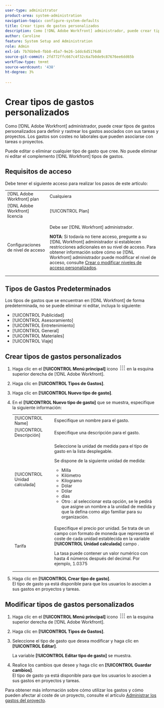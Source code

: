 ```yaml
---
user-type: administrator
product-area: system-administration
navigation-topic: configure-system-defaults
title: Crear tipos de gastos personalizados
description: Como [!DNL Adobe Workfront] administrador, puede crear tipos de gastos personalizados para definir y rastrear los gastos asociados con sus tareas y proyectos. Los gastos son costes no laborales que pueden asociarse con tareas o proyectos.
author: Caroline
feature: System Setup and Administration
role: Admin
exl-id: 7b76b9e8-fbb8-45a7-9e26-1ddc6d5176d8
source-git-commit: 2fd772ffc667c4f32c6a7b0de9c87676ee6dd65b
workflow-type: tm+mt
source-wordcount: '438'
ht-degree: 3%

---
```


# Crear tipos de gastos personalizados

<!--**DON'T DELETE, DRAFT OR HIDE THIS ARTICLE. IT IS LINKED TO THE PRODUCT THROUGH THE CONTEXT SENSITIVE HELP LINKS.-->

Como [!DNL Adobe Workfront] administrador, puede crear tipos de gastos personalizados para definir y rastrear los gastos asociados con sus tareas y proyectos. Los gastos son costes no laborales que pueden asociarse con tareas o proyectos.

Puede editar o eliminar cualquier tipo de gasto que cree. No puede eliminar ni editar el complemento [!DNL Workfront] tipos de gastos.

## Requisitos de acceso

Debe tener el siguiente acceso para realizar los pasos de este artículo:

<table style="table-layout:auto"> 
 <col> 
 <col> 
 <tbody> 
  <tr> 
   <td role="rowheader">[!DNL Adobe Workfront] plan</td> 
   <td>Cualquiera</td> 
  </tr> 
  <tr> 
   <td role="rowheader">[!DNL Adobe Workfront] licencia</td> 
   <td>[!UICONTROL Plan]</td> 
  </tr> 
  <tr> 
   <td role="rowheader">Configuraciones de nivel de acceso</td> 
   <td> <p>Debe ser [!DNL Workfront] administrador.</p> <p><b>NOTA</b>: Si todavía no tiene acceso, pregunte a su [!DNL Workfront] administrador si establecen restricciones adicionales en su nivel de acceso. Para obtener información sobre cómo se [!DNL Workfront] administrador puede modificar el nivel de acceso, consulte <a href="../../../administration-and-setup/add-users/configure-and-grant-access/create-modify-access-levels.md" class="MCXref xref">Crear o modificar niveles de acceso personalizados</a>.</p> </td> 
  </tr> 
 </tbody> 
</table>

## Tipos de Gastos Predeterminados

Los tipos de gastos que se encuentran en [!DNL Workfront] de forma predeterminada, no se puede eliminar ni editar, incluya lo siguiente:

* [!UICONTROL Publicidad]
* [!UICONTROL Asesoramiento]
* [!UICONTROL Entretenimiento]
* [!UICONTROL General]
* [!UICONTROL Materiales]
* [!UICONTROL Viaje]

## Crear tipos de gastos personalizados

1. Haga clic en el **[!UICONTROL Menú principal]** icono ![](assets/main-menu-icon.png) en la esquina superior derecha de [!DNL Adobe Workfront].
1. Haga clic en **[!UICONTROL Tipos de Gastos]**.
1. Haga clic en **[!UICONTROL Nuevo tipo de gasto]**.
1. En el **[!UICONTROL Nuevo tipo de gasto]** que se muestra, especifique la siguiente información:

   <table style="table-layout:auto"> 
    <col> 
    <col> 
    <tbody> 
     <tr> 
      <td role="rowheader">[!UICONTROL Name]</td> 
      <td>Especifique un nombre para el gasto.</td> 
     </tr> 
     <tr> 
      <td role="rowheader">[!UICONTROL Descripción]</td> 
      <td>Especifique una descripción para el gasto.</td> 
     </tr> 
     <tr> 
      <td role="rowheader">[!UICONTROL Unidad calculada]</td> 
      <td> <p>Seleccione la unidad de medida para el tipo de gasto en la lista desplegable.</p> <p>Se dispone de la siguiente unidad de medida:</p> 
       <ul> 
        <li>Milla</li> 
        <li>Kilómetro</li> 
        <li>Kilogramo</li> 
        <li>Dólar</li> 
        <li>Dólar</li> 
        <li>días</li> 
        <li>Otro : al seleccionar esta opción, se le pedirá que asigne un nombre a la unidad de medida y que la defina como algo familiar para su organización.</li> 
       </ul> </td> 
     </tr> 
     <tr> 
      <td role="rowheader">Tarifa</td> 
      <td> <p>Especifique el precio por unidad. Se trata de un campo con formato de moneda que representa el coste de cada unidad establecida en la variable <strong>[!UICONTROL Unidad calculada]</strong> campo . </p> <p>La tasa puede contener un valor numérico con hasta 4 números después del decimal. Por ejemplo, 1.0375</p> </td> 
     </tr> 
    </tbody> 
   </table>

1. Haga clic en **[!UICONTROL Crear tipo de gasto]**.\
   El tipo de gasto ya está disponible para que los usuarios lo asocien a sus gastos en proyectos y tareas.

## Modificar tipos de gastos personalizados

1. Haga clic en el **[!UICONTROL Menú principal]** icono ![](assets/main-menu-icon.png) en la esquina superior derecha de [!DNL Adobe Workfront].
1. Haga clic en **[!UICONTROL Tipos de Gastos]**.
1. Seleccione el tipo de gasto que desea modificar y haga clic en **[!UICONTROL Editar]**.

   La variable **[!UICONTROL Editar tipo de gasto]** se muestra.

1. Realice los cambios que desee y haga clic en **[!UICONTROL Guardar cambios]**.\
   El tipo de gasto ya está disponible para que los usuarios lo asocien a sus gastos en proyectos y tareas.

Para obtener más información sobre cómo utilizar los gastos y cómo pueden afectar al coste de un proyecto, consulte el artículo [Administrar los gastos del proyecto](../../../manage-work/projects/project-finances/manage-project-expenses.md).
